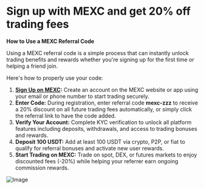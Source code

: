 # **Sign up with MEXC and get 20% off trading fees**

**How to Use a MEXC Referral Code**

Using a MEXC referral code is a simple process that can instantly unlock trading benefits and rewards whether you're signing up for the first time or helping a friend join.

Here's how to properly use your code:

1. **[Sign Up on MEXC](https://www.mexc.com/register?inviteCode=mexc-zzz):** Create an account on the MEXC website or app using your email or phone number to start trading securely.
2. **Enter Code:** During registration, enter referral code **mexc-zzz** to receive a 20% discount on all future trading fees automatically, or simply click the referral link to have the code added.
3. **Verify Your Account:** Complete KYC verification to unlock all platform features including deposits, withdrawals, and access to trading bonuses and rewards.
4. **Deposit 100 USDT:** Add at least 100 USDT via crypto, P2P, or fiat to qualify for referral bonuses and activate new user rewards.
5. **Start Trading on MEXC:** Trade on spot, DEX, or futures markets to enjoy discounted fees (-20%) while helping your referrer earn ongoing commission rewards.

![Image](https://github.com/user-attachments/assets/111b64c7-76d2-408a-b9a1-f989b6e8a8a8)

